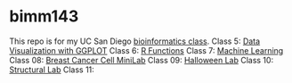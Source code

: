 # bimm143
This repo is for my UC San Diego [bioinformatics class](https://bioboot.github.io/bimm143_F24/).
Class 5: [Data Visualization with GGPLOT](https://github.com/mfava10/bimm143/blob/main/class05/lab_5.pdf)
Class 6: [R Functions](https://github.com/mfava10/bimm143/blob/main/lab6/class6.pdf)
Class 7: [Machine Learning](https://github.com/mfava10/bimm143/blob/main/class07/class-7.pdf)
Class 08: [Breast Cancer Cell MiniLab](https://github.com/mfava10/bimm143/blob/main/class08/class-8.pdf)
Class 09: [Halloween Lab](https://github.com/mfava10/bimm143/blob/main/class09_files/class09.pdf)
Class 10: [Structural Lab](https://github.com/mfava10/bimm143/blob/main/class10/class10.pdf)
Class 11: 
